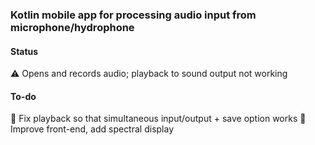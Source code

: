### Kotlin mobile app for processing audio input from microphone/hydrophone
#### Status 
⚠️ Opens and records audio; playback to sound output not working
#### To-do
🔹 Fix playback so that simultaneous input/output + save option works
🔹 Improve front-end, add spectral display

